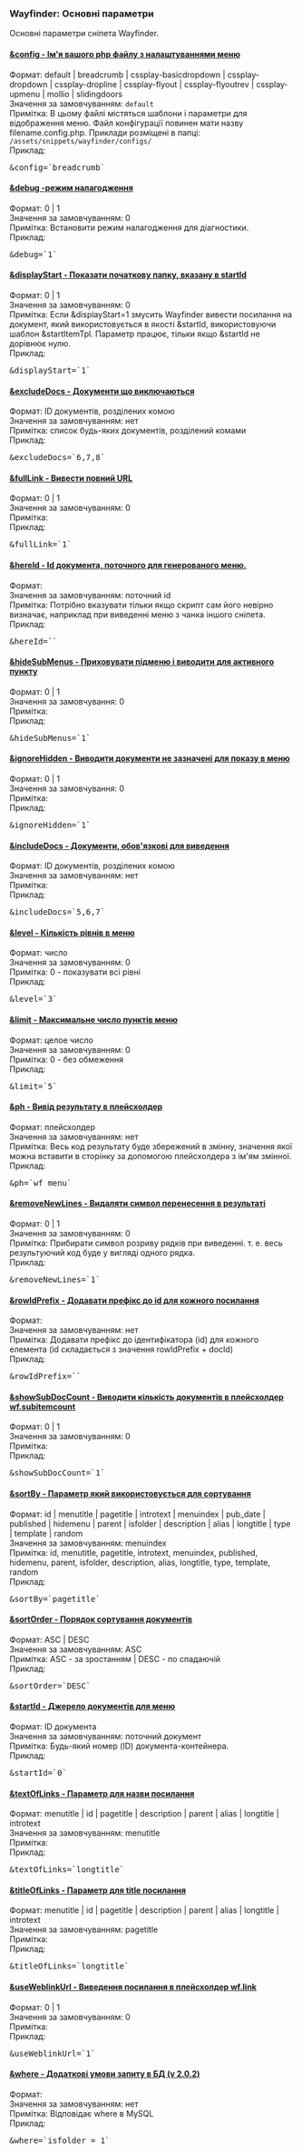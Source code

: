 
<meta http-equiv="Content-Type" content="text/html; charset=utf-8">
<h3>Wayfinder: Основні параметри </h3> 
Основні параметри сніпета Wayfinder.	
<br>
<div class="panel-group">
<div class="panel panel-default">
<div class="panel-heading">
<h4 class="panel-title"><a class="accordion-toggle" data-toggle="collapse" data-parent="#accordion" href="#collapse170"><span class="text-bold">&amp;config</span> - Ім'я вашого php файлу з налаштуваннями меню</a></h4>
</div>
<div id="collapse170" class="panel-collapse collapse">
<div class="panel-body">
<span class="text-bold">Формат:</span> default | breadcrumb | cssplay-basicdropdown | cssplay-dropdown | cssplay-dropline | cssplay-flyout | cssplay-flyoutrev | cssplay-upmenu | mollio | slidingdoors<br>
<span class="text-bold">Значення за замовчуванням:</span> <code>default</code><br>
<span class="text-bold">Примітка:</span> В цьому файлі містяться шаблони і параметри для відображення меню. Файл конфігурації повинен мати назву filename.config.php. Приклади розміщені в папці: <code>/assets/snippets/wayfinder/configs/</code><br>
<span class="text-bold">Приклад:</span>
<pre class="brush: html;">&amp;config=`breadcrumb`</pre>
</div>
</div>
</div>

<div class="panel panel-default">
<div class="panel-heading">
<h4 class="panel-title"><a class="accordion-toggle" data-toggle="collapse" data-parent="#accordion" href="#collapse174"><span class="text-bold">&amp;debug</span> -режим налагодження</a></h4>
</div>
<div id="collapse174" class="panel-collapse collapse">
<div class="panel-body">
<span class="text-bold">Формат:</span> 0 | 1<br>
<span class="text-bold">Значення за замовчуванням:</span> 0<br>
<span class="text-bold">Примітка:</span> Встановити режим налагодження для діагностики.<br>
<span class="text-bold">Приклад:</span>
<pre class="brush: html;">&amp;debug=`1`</pre>
</div>
</div>
</div>

<div class="panel panel-default">
<div class="panel-heading">
<h4 class="panel-title"><a class="accordion-toggle" data-toggle="collapse" data-parent="#accordion" href="#collapse178"><span class="text-bold">&amp;displayStart</span> - Показати початкову папку, вказану в startId</a></h4>
</div>
<div id="collapse178" class="panel-collapse collapse">
<div class="panel-body">
<span class="text-bold">Формат:</span> 0 | 1<br>
<span class="text-bold">Значення за замовчуванням:</span> 0<br>
<span class="text-bold">Примітка:</span> Если &amp;displayStart=1 змусить Wayfinder вивести посилання на документ, який використовується в якості &amp;startId, використовуючи шаблон &amp;startItemTpl. Параметр працює, тільки якщо &amp;startId не дорівнює нулю.<br>
<span class="text-bold">Приклад:</span>
<pre class="brush: html;">&amp;displayStart=`1`</pre>
</div>
</div>
</div>

<div class="panel panel-default">
<div class="panel-heading">
<h4 class="panel-title"><a class="accordion-toggle" data-toggle="collapse" data-parent="#accordion" href="#collapse132"><span class="text-bold">&amp;excludeDocs</span> - Документи що виключаються</a></h4>
</div>
<div id="collapse132" class="panel-collapse collapse">
<div class="panel-body">
<span class="text-bold">Формат:</span> ID документів, розділених комою<br>
<span class="text-bold">Значення за замовчуванням:</span> нет<br>
<span class="text-bold">Примітка:</span> список будь-яких документів, розділений комами<br>
<span class="text-bold">Приклад:</span>
<pre class="brush: html;">&amp;excludeDocs=`6,7,8`</pre>
</div>
</div>
</div>

<div class="panel panel-default">
<div class="panel-heading">
<h4 class="panel-title"><a class="accordion-toggle" data-toggle="collapse" data-parent="#accordion" href="#collapse133"><span class="text-bold">&amp;fullLink</span> - Вивести повний URL</a></h4>
</div>
<div id="collapse133" class="panel-collapse collapse">
<div class="panel-body">
<span class="text-bold">Формат:</span> 0 | 1<br>
<span class="text-bold">Значення за замовчуванням:</span> 0<br>
<span class="text-bold">Примітка:</span> <br>
<span class="text-bold">Приклад:</span>
<pre class="brush: html;">&amp;fullLink=`1`</pre>
</div>
</div>
</div>

<div class="panel panel-default">
<div class="panel-heading">
<h4 class="panel-title"><a class="accordion-toggle" data-toggle="collapse" data-parent="#accordion" href="#collapse958"><span class="text-bold">&amp;hereId</span> - Id документа, поточного для генерованого меню.</a></h4>
</div>
<div id="collapse958" class="panel-collapse collapse">
<div class="panel-body">
<span class="text-bold">Формат:</span> <br>
<span class="text-bold">Значення за замовчуванням:</span> поточний id<br>
<span class="text-bold">Примітка:</span> Потрібно вказувати тільки якщо скрипт сам його невірно визначає, наприклад при виведенні меню з чанка іншого сніпета.<br>
<span class="text-bold">Приклад:</span>
<pre class="brush: html;">&amp;hereId=``</pre>
</div>
</div>
</div>

<div class="panel panel-default">
<div class="panel-heading">
<h4 class="panel-title"><a class="accordion-toggle" data-toggle="collapse" data-parent="#accordion" href="#collapse158"><span class="text-bold">&amp;hideSubMenus</span> - Приховувати підменю і виводити для активного пункту</a></h4>
</div>
<div id="collapse158" class="panel-collapse collapse">
<div class="panel-body">
<span class="text-bold">Формат:</span> 0 | 1<br>
<span class="text-bold">Значення за замовчування:</span> 0<br>
<span class="text-bold">Примітка:</span> <br>
<span class="text-bold">Приклад:</span>
<pre class="brush: html;">&amp;hideSubMenus=`1`</pre>
</div>
</div>
</div>

<div class="panel panel-default">
<div class="panel-heading">
<h4 class="panel-title"><a class="accordion-toggle" data-toggle="collapse" data-parent="#accordion" href="#collapse164"><span class="text-bold">&amp;ignoreHidden</span> - Виводити документи не зазначені для показу в меню</a></h4>
</div>
<div id="collapse164" class="panel-collapse collapse">
<div class="panel-body">
<span class="text-bold">Формат:</span> 0 | 1<br>
<span class="text-bold">Значення за замовчування:</span> 0<br>
<span class="text-bold">Примітка:</span> <br>
<span class="text-bold">Приклад:</span>
<pre class="brush: html;">&amp;ignoreHidden=`1`</pre>
</div>
</div>
</div>

<div class="panel panel-default">
<div class="panel-heading">
<h4 class="panel-title"><a class="accordion-toggle" data-toggle="collapse" data-parent="#accordion" href="#collapse168"><span class="text-bold">&amp;includeDocs</span> - Документи, обов'язкові для виведення</a></h4>
</div>
<div id="collapse168" class="panel-collapse collapse">
<div class="panel-body">
<span class="text-bold">Формат:</span> ID документів, розділених комою<br>
<span class="text-bold">Значення за замовчуванням:</span> нет<br>
<span class="text-bold">Примітка:</span> <br>
<span class="text-bold">Приклад:</span>
<pre class="brush: html;">&amp;includeDocs=`5,6,7`</pre>
</div>
</div>
</div>

<div class="panel panel-default">
<div class="panel-heading">
<h4 class="panel-title"><a class="accordion-toggle" data-toggle="collapse" data-parent="#accordion" href="#collapse171"><span class="text-bold">&amp;level</span> - Кількість рівнів в меню</a></h4>
</div>
<div id="collapse171" class="panel-collapse collapse">
<div class="panel-body">
<span class="text-bold">Формат:</span> число<br>
<span class="text-bold">Значення за замовчуванням:</span> 0<br>
<span class="text-bold">Примітка:</span> 0 - показувати всі рівні<br>
<span class="text-bold">Приклад:</span>
<pre class="brush: html;">&amp;level=`3`</pre>
</div>
</div>
</div>

<div class="panel panel-default">
<div class="panel-heading">
<h4 class="panel-title"><a class="accordion-toggle" data-toggle="collapse" data-parent="#accordion" href="#collapse176"><span class="text-bold">&amp;limit</span> - Максимальне число пунктів меню</a></h4>
</div>
<div id="collapse176" class="panel-collapse collapse">
<div class="panel-body">
<span class="text-bold">Формат:</span> целое число<br>
<span class="text-bold">Значення за замовчуванням:</span> 0<br>
<span class="text-bold">Примітка:</span> 0 - без обмеження<br>
<span class="text-bold">Приклад:</span>
<pre class="brush: html;">&amp;limit=`5`</pre>
</div>
</div>
</div>

<div class="panel panel-default">
<div class="panel-heading">
<h4 class="panel-title"><a class="accordion-toggle" data-toggle="collapse" data-parent="#accordion" href="#collapse162"><span class="text-bold">&amp;ph</span> - Вивід результату в плейсхолдер</a></h4>
</div>
<div id="collapse162" class="panel-collapse collapse">
<div class="panel-body">
<span class="text-bold">Формат:</span> плейсхолдер<br>
<span class="text-bold">Значення за замовчуванням:</span> нет<br>
<span class="text-bold">Примітка:</span> Весь код результату буде збережений в змінну, значення якої можна вставити в сторінку за допомогою плейсхолдера з ім'ям змінної.<br>
<span class="text-bold">Приклад:</span>
<pre class="brush: html;">&amp;ph=`wf_menu`</pre>
</div>
</div>
</div>

<div class="panel panel-default">
<div class="panel-heading">
<h4 class="panel-title"><a class="accordion-toggle" data-toggle="collapse" data-parent="#accordion" href="#collapse134"><span class="text-bold">&amp;removeNewLines</span> - Видаляти символ перенесення в результаті</a></h4>
</div>
<div id="collapse134" class="panel-collapse collapse">
<div class="panel-body">
<span class="text-bold">Формат:</span> 0 | 1<br>
<span class="text-bold">Значення за замовчуванням:</span> 0<br>
<span class="text-bold">Примітка:</span> Прибирати символ розриву рядків при виведенні. т. е. весь результуючий код буде у вигляді одного рядка.<br>
<span class="text-bold">Приклад:</span>
<pre class="brush: html;">&amp;removeNewLines=`1`</pre>
</div>
</div>
</div>

<div class="panel panel-default">
<div class="panel-heading">
<h4 class="panel-title"><a class="accordion-toggle" data-toggle="collapse" data-parent="#accordion" href="#collapse173"><span class="text-bold">&amp;rowIdPrefix</span> - Додавати префікс до id для кожного посилання</a></h4>
</div>
<div id="collapse173" class="panel-collapse collapse">
<div class="panel-body">
<span class="text-bold">Формат:</span> <br>
<span class="text-bold">Значення за замовчуванням:</span> нет<br>
<span class="text-bold">Примітка:</span> Додавати префікс до ідентифікатора (id) для кожного елемента (id складається з значення rowIdPrefix + docId)<br>
<span class="text-bold">Приклад:</span>
<pre class="brush: html;">&amp;rowIdPrefix=``</pre>
</div>
</div>
</div>

<div class="panel panel-default">
<div class="panel-heading">
<h4 class="panel-title"><a class="accordion-toggle" data-toggle="collapse" data-parent="#accordion" href="#collapse175"><span class="text-bold">&amp;showSubDocCount</span> - Виводити кількість документів в плейсхолдер wf.subitemcount</a></h4>
</div>
<div id="collapse175" class="panel-collapse collapse">
<div class="panel-body">
<span class="text-bold">Формат:</span> 0 | 1<br>
<span class="text-bold">Значення за замовчуванням:</span> 0<br>
<span class="text-bold">Примітка:</span> <br>
<span class="text-bold">Приклад:</span>
<pre class="brush: html;">&amp;showSubDocCount=`1`</pre>
</div>
</div>
</div>

<div class="panel panel-default">
<div class="panel-heading">
<h4 class="panel-title"><a class="accordion-toggle" data-toggle="collapse" data-parent="#accordion" href="#collapse177"><span class="text-bold">&amp;sortBy</span> - Параметр який використовується для сортування</a></h4>
</div>
<div id="collapse177" class="panel-collapse collapse">
<div class="panel-body">
<span class="text-bold">Формат:</span> id | menutitle | pagetitle | introtext | menuindex | pub_date | published | hidemenu | parent | isfolder | description | alias | longtitle | type | template | random<br>
<span class="text-bold">Значення за замовчуванням:</span> menuindex<br>
<span class="text-bold">Примітка:</span> id, menutitle, pagetitle, introtext, menuindex, published, hidemenu, parent, isfolder, description, alias, longtitle, type, template, random<br>
<span class="text-bold">Приклад:</span>
<pre class="brush: html;">&amp;sortBy=`pagetitle`</pre>
</div>
</div>
</div>

<div class="panel panel-default">
<div class="panel-heading">
<h4 class="panel-title"><a class="accordion-toggle" data-toggle="collapse" data-parent="#accordion" href="#collapse163"><span class="text-bold">&amp;sortOrder</span> - Порядок сортування документів</a></h4>
</div>
<div id="collapse163" class="panel-collapse collapse">
<div class="panel-body">
<span class="text-bold">Формат:</span> ASC | DESC<br>
<span class="text-bold">Значення за замовчуванням:</span> ASC<br>
<span class="text-bold">Примітка:</span> ASC - за зростанням | DESC - по спадаючій<br>
<span class="text-bold">Приклад:</span>
<pre class="brush: html;">&amp;sortOrder=`DESC`</pre>
</div>
</div>
</div>

<div class="panel panel-default">
<div class="panel-heading">
<h4 class="panel-title"><a class="accordion-toggle" data-toggle="collapse" data-parent="#accordion" href="#collapse166"><span class="text-bold">&amp;startId</span> - Джерело документів для меню</a></h4>
</div>
<div id="collapse166" class="panel-collapse collapse">
<div class="panel-body">
<span class="text-bold">Формат:</span> ID документа<br>
<span class="text-bold">Значення за замовчуванням:</span> поточний документ<br>
<span class="text-bold">Примітка:</span> Будь-який номер (ID) документа-контейнера.<br>
<span class="text-bold">Приклад:</span>
<pre class="brush: html;">&amp;startId=`0`</pre>
</div>
</div>
</div>

<div class="panel panel-default">
<div class="panel-heading">
<h4 class="panel-title"><a class="accordion-toggle" data-toggle="collapse" data-parent="#accordion" href="#collapse172"><span class="text-bold">&amp;textOfLinks</span> - Параметр для назви посилання</a></h4>
</div>
<div id="collapse172" class="panel-collapse collapse">
<div class="panel-body">
<span class="text-bold">Формат:</span> menutitle | id | pagetitle | description | parent | alias | longtitle | introtext<br>
<span class="text-bold">Значення за замовчуванням:</span> menutitle<br>
<span class="text-bold">Примітка:</span> <br>
<span class="text-bold">Приклад:</span>
<pre class="brush: html;">&amp;textOfLinks=`longtitle`</pre>
</div>
</div>
</div>

<div class="panel panel-default">
<div class="panel-heading">
<h4 class="panel-title"><a class="accordion-toggle" data-toggle="collapse" data-parent="#accordion" href="#collapse160"><span class="text-bold">&amp;titleOfLinks</span> - Параметр для title посилання</a></h4>
</div>
<div id="collapse160" class="panel-collapse collapse">
<div class="panel-body">
<span class="text-bold">Формат:</span> menutitle | id | pagetitle | description | parent | alias | longtitle | introtext<br>
<span class="text-bold">Значення за замовчуванням:</span> pagetitle<br>
<span class="text-bold">Примітка:</span> <br>
<span class="text-bold">Приклад:</span>
<pre class="brush: html;">&amp;titleOfLinks=`longtitle`</pre>
</div>
</div>
</div>

<div class="panel panel-default">
<div class="panel-heading">
<h4 class="panel-title"><a class="accordion-toggle" data-toggle="collapse" data-parent="#accordion" href="#collapse161"><span class="text-bold">&amp;useWeblinkUrl</span> - Виведення посилання в плейсхолдер wf.link</a></h4>
</div>
<div id="collapse161" class="panel-collapse collapse">
<div class="panel-body">
<span class="text-bold">Формат:</span> 0 | 1<br>
<span class="text-bold">Значення за замовчуванням:</span> 0<br>
<span class="text-bold">Примітка:</span> <br>
<span class="text-bold">Приклад:</span>
<pre class="brush: html;">&amp;useWeblinkUrl=`1`</pre>
</div>
</div>
</div>

<div class="panel panel-default">
<div class="panel-heading">
<h4 class="panel-title"><a class="accordion-toggle" data-toggle="collapse" data-parent="#accordion" href="#collapse855"><span class="text-bold">&amp;where</span> - Додаткові умови запиту в БД (v 2.0.2)</a></h4>
</div>
<div id="collapse855" class="panel-collapse collapse">
<div class="panel-body">
<span class="text-bold">Формат:</span> <br>
<span class="text-bold">Значення за замовчуванням:</span> нет<br>
<span class="text-bold">Примітка:</span> Відповідає where в MySQL <br>
<span class="text-bold">Приклад:</span>
<pre class="brush: html;">&amp;where=`isfolder = 1`</pre>
</div>
</div>
</div>
</div>
